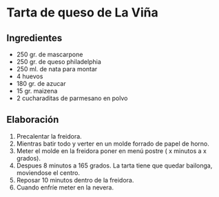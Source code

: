 # Tarta de queso de La Viña
## Ingredientes
- 250 gr. de mascarpone
- 250 gr. de queso philadelphia
- 250 ml. de nata para montar
- 4 huevos
- 180 gr. de azucar
- 15 gr. maizena
- 2 cucharaditas de parmesano en polvo
## Elaboración
1. Precalentar la freidora.
2. Mientras batir todo y verter en un molde forrado de papel de horno.
3. Meter el molde en la freidora poner en menú postre ( x minutos a x grados).
4. Despues 8 minutos a 165 grados. La tarta tiene que quedar bailonga, moviendose el centro.
5. Reposar 10 minutos dentro de la freidora.
6. Cuando enfríe meter en la nevera.
